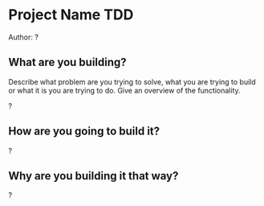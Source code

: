 <!-- Use this template when your project is not very complex and difficult. -->

# Project Name TDD

Author: ?

## What are you building?

Describe what problem are you trying to solve, what you are trying to build or what it is you are trying to do. Give an overview of the functionality.

?

## How are you going to build it?

<!-- Show how you are going to build it. You can list the steps or explain the final state. If it applies, include any diagrams, wireframes, pseudo-code, or code snippets that validate your design. Make sure to include details for any areas that are especially complex or risky. -->

?

## Why are you building it that way?

<!-- Explain the reasons why are you solving the problem this way. Include any considerations to alternative approaches or options. -->

?
